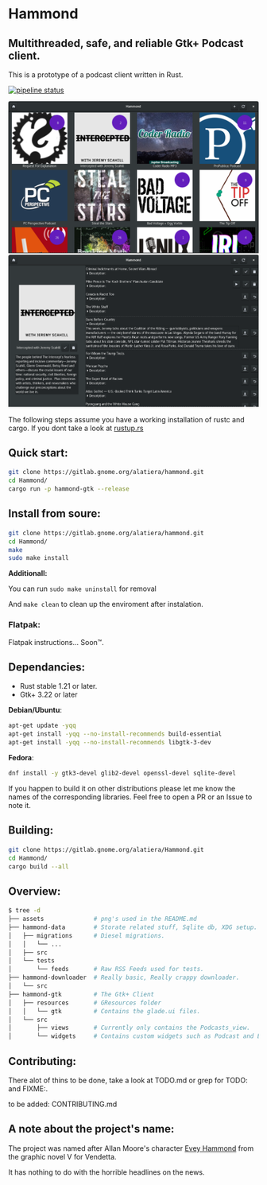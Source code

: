 # Hammond
## Multithreaded, safe, and reliable Gtk+ Podcast client.
This is a prototype of a podcast client written in Rust.

[![pipeline status](https://gitlab.gnome.org/alatiera/Hammond/badges/master/pipeline.svg)](https://gitlab.gnome.org/alatiera/Hammond/commits/master)

![podcasts_view](./assets/podcasts_view.png)
![podcast_widget](./assets/podcast_widget.png)

The following steps assume you have a working installation of rustc and cargo.
If you dont take a look at [rustup.rs](rustup.rs)

## Quick start:
```sh
git clone https://gitlab.gnome.org/alatiera/hammond.git
cd Hammond/
cargo run -p hammond-gtk --release
```

## Install from soure:
```sh
git clone https://gitlab.gnome.org/alatiera/hammond.git
cd Hammond/
make
sudo make install
```

**Additionall:**

You can run `sudo make uninstall` for removal

And `make clean` to clean up the enviroment after instalation.

### Flatpak:
Flatpak instructions... Soon™.

## Dependancies:

* Rust stable 1.21 or later.
* Gtk+ 3.22 or later

**Debian/Ubuntu**:
```sh
apt-get update -yqq
apt-get install -yqq --no-install-recommends build-essential
apt-get install -yqq --no-install-recommends libgtk-3-dev
```

**Fedora**:
```sh
dnf install -y gtk3-devel glib2-devel openssl-devel sqlite-devel
```

If you happen to build it on other distributions please let me know the names of the corresponding libraries. Feel free to open a PR or an Issue to note it.

## Building:

```sh
git clone https://gitlab.gnome.org/alatiera/Hammond.git
cd Hammond/
cargo build --all
```

## Overview:

```sh
$ tree -d
├── assets              # png's used in the README.md
├── hammond-data        # Storate related stuff, Sqlite db, XDG setup.
│   ├── migrations      # Diesel migrations.
│   │   └── ... 
│   ├── src
│   └── tests
│       └── feeds       # Raw RSS Feeds used for tests.
├── hammond-downloader  # Really basic, Really crappy downloader.
│   └── src
├── hammond-gtk         # The Gtk+ Client                            
│   ├── resources       # GResources folder                                                                                         
│   │   └── gtk         # Contains the glade.ui files.
│   └── src
│       ├── views       # Currently only contains the Podcasts_view.
│       └── widgets     # Contains custom widgets such as Podcast and Episode.
```

## Contributing:
There alot of thins to be done, take a look at TODO.md or grep for TODO: and FIXME:.

to be added: CONTRIBUTING.md

## A note about the project's name:

The project was named after Allan Moore's character [Evey Hammond](https://en.wikipedia.org/wiki/Evey_Hammond) from the graphic novel V for Vendetta.

It has nothing to do with the horrible headlines on the news.
